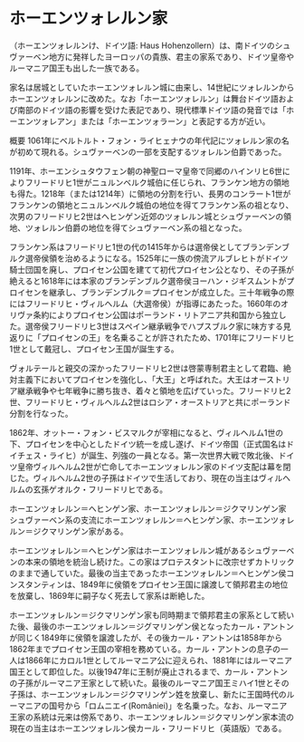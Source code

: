 # ホーエンツォレルン家
（ホーエンツォレルンけ、ドイツ語: Haus Hohenzollern）は、南ドイツのシュヴァーベン地方に発祥したヨーロッパの貴族、君主の家系であり、ドイツ皇帝やルーマニア国王も出した一族である。

家名は居城としていたホーエンツォレルン城に由来し、14世紀にツォレルンからホーエンツォレルンに改めた。なお「ホーエンツォレルン」は舞台ドイツ語および南部のドイツ語の影響を受けた表記であり、現代標準ドイツ語の発音では「ホーエンツォレアン」または「ホーエンツォラーン」と表記する方が近い。

概要
1061年にベルトルト・フォン・ライヒェナウの年代記にツォレルン家の名が初めて現れる。シュヴァーベンの一部を支配するツォレルン伯爵であった。

1191年、ホーエンシュタウフェン朝の神聖ローマ皇帝で同郷のハインリヒ6世によりフリードリヒ1世がニュルンベルク城伯に任じられ、フランケン地方の領地も得た。1218年（または1214年）に領地の分割を行い、長男のコンラート1世がフランケンの領地とニュルンベルク城伯の地位を得てフランケン系の祖となり、次男のフリードリヒ2世はヘヒンゲン近郊のツォレルン城とシュヴァーベンの領地、ツォレルン伯爵の地位を得てシュヴァーベン系の祖となった。

フランケン系はフリードリヒ1世の代の1415年からは選帝侯としてブランデンブルク選帝侯領を治めるようになる。1525年に一族の傍流アルブレヒトがドイツ騎士団国を廃し、プロイセン公国を建てて初代プロイセン公となり、その子孫が絶えると1618年には本家のブランデンブルク選帝侯ヨーハン・ジギスムントがプロイセンを継承し、ブランデンブルク＝プロイセンが成立した。三十年戦争の際にはフリードリヒ・ヴィルヘルム（大選帝侯）が指導にあたった。1660年のオリヴァ条約によりプロイセン公国はポーランド・リトアニア共和国から独立した。選帝侯フリードリヒ3世はスペイン継承戦争でハプスブルク家に味方する見返りに「プロイセンの王」を名乗ることが許されたため、1701年にフリードリヒ1世として戴冠し、プロイセン王国が誕生する。

ヴォルテールと親交の深かったフリードリヒ2世は啓蒙専制君主として君臨、絶対主義下においてプロイセンを強化し、「大王」と呼ばれた。大王はオーストリア継承戦争や七年戦争に勝ち抜き、着々と領地を広げていった。フリードリヒ2世、フリードリヒ・ヴィルヘルム2世はロシア・オーストリアと共にポーランド分割を行なった。

1862年、オットー・フォン・ビスマルクが宰相になると、ヴィルヘルム1世の下、プロイセンを中心としたドイツ統一を成し遂げ、ドイツ帝国（正式国名はドイチェス・ライヒ）が誕生、列強の一員となる。第一次世界大戦で敗北後、ドイツ皇帝ヴィルヘルム2世が亡命してホーエンツォレルン家のドイツ支配は幕を閉じた。ヴィルヘルム2世の子孫はドイツで生活しており、現在の当主はヴィルヘルムの玄孫ゲオルク・フリードリヒである。

ホーエンツォレルン＝ヘヒンゲン家、ホーエンツォレルン＝ジクマリンゲン家
シュヴァーベン系の支流にホーエンツォレルン＝ヘヒンゲン家、ホーエンツォレルン＝ジクマリンゲン家がある。

ホーエンツォレルン＝ヘヒンゲン家はホーエンツォレルン城があるシュヴァーベンの本来の領地を統治し続けた。この家はプロテスタントに改宗せずカトリックのままで通していた。最後の当主であったホーエンツォレルン＝ヘヒンゲン侯コンスタンティンは、1849年に侯領をプロイセン王国に譲渡して領邦君主の地位を放棄し、1869年に嗣子なく死去して家系は断絶した。

ホーエンツォレルン＝ジクマリンゲン家も同時期まで領邦君主の家系として続いた後、最後のホーエンツォレルン＝ジグマリンゲン侯となったカール・アントンが同じく1849年に侯領を譲渡したが、その後カール・アントンは1858年から1862年までプロイセン王国の宰相を務めている。カール・アントンの息子の一人は1866年にカロル1世としてルーマニア公に迎えられ、1881年にはルーマニア国王として即位した。以後1947年に王制が廃止されるまで、カール・アントンの子孫がルーマニア王家として続いた。最後のルーマニア国王ミハイ1世とその子孫は、ホーエンツォレルン＝ジクマリンゲン姓を放棄し、新たに王国時代のルーマニアの国号から「ロムニエイ(României)」を名乗った。なお、ルーマニア王家の系統は元来は傍系であり、ホーエンツォレルン＝ジクマリンゲン家本流の現在の当主はホーエンツォレルン侯カール・フリードリヒ（英語版）である。